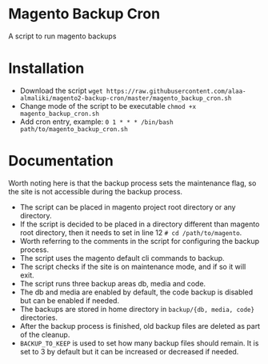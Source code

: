 # Magento Backup Cron
A script to run magento backups

# Installation
- Download the script `wget https://raw.githubusercontent.com/alaa-almaliki/magento2-backup-cron/master/magento_backup_cron.sh`
- Change mode of the script to be executable `chmod +x magento_backup_cron.sh`
- Add cron entry, example: `0 1 * * * /bin/bash path/to/magento_backup_cron.sh`
# Documentation
Worth noting here is that the backup process sets the maintenance flag, so the site is not accessible during the backup process.

- The script can be placed in magento project root directory or any directory.
- If the script is decided to be placed in a directory different than magento root directory, then it needs to set in line 12 `# cd /path/to/magento`.
- Worth referring to the comments in the script for configuring the backup process.
- The script uses the magento default cli commands to backup.
- The script checks if the site is on maintenance mode, and if so it will exit.
- The script runs three backup areas db, media and code.
- The db and media are enabled by default, the code backup is disabled but can be enabled if needed.
- The backups are stored in home directory in `backup/{db, media, code}` directories.
- After the backup process is finished, old backup files are deleted as part of the cleanup.
- `BACKUP_TO_KEEP` is used to set how many backup files should remain. It is set to 3 by default but it can be increased or decreased if needed.